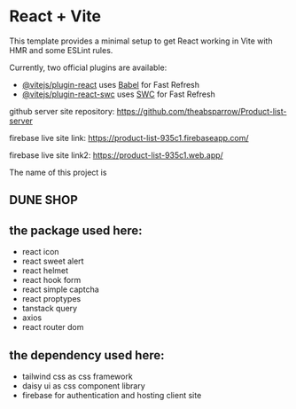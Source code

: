 # React + Vite

This template provides a minimal setup to get React working in Vite with HMR and some ESLint rules.

Currently, two official plugins are available:

- [@vitejs/plugin-react](https://github.com/vitejs/vite-plugin-react/blob/main/packages/plugin-react/README.md) uses [Babel](https://babeljs.io/) for Fast Refresh
- [@vitejs/plugin-react-swc](https://github.com/vitejs/vite-plugin-react-swc) uses [SWC](https://swc.rs/) for Fast Refresh


github server site repository: https://github.com/theabsparrow/Product-list-server

firebase live site link: https://product-list-935c1.firebaseapp.com/

firebase live site link2: https://product-list-935c1.web.app/

The name of this project is 
## DUNE SHOP

## the package used here: 
- react icon
- react sweet alert
- react helmet
- react hook form
- react simple captcha
- react proptypes
- tanstack query
- axios
- react router dom

## the dependency used here:
- tailwind css as css framework
- daisy ui as css component library
- firebase for authentication and hosting client site

